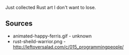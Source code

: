 Just collected Rust art I don't want to lose.

## Sources

- animated-happy-ferris.gif - unknown
- rust-sheild-warrior.png - http://leftoversalad.com/c/015_programmingpeople/
